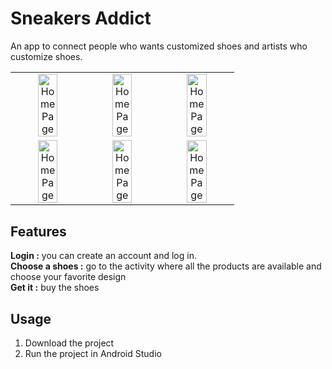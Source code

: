 # Sneakers Addict
An app to connect people who wants customized shoes and artists who customize shoes. 

<table>
  <tr>
    <td align="center">     
      <img alt="HomePage" src="https://user-images.githubusercontent.com/70654891/118880774-8b15f300-b8f2-11eb-92fb-8e22fea8f1c8.png" width="55%">
    </td>
    <td align="center">
      <img alt="HomePage" src="https://user-images.githubusercontent.com/70654891/118880833-9f59f000-b8f2-11eb-829c-25e47459b5da.png" width="55%">     
    </td>
    <td align="center">
      <img alt="HomePage" src="https://user-images.githubusercontent.com/70654891/118881392-5191b780-b8f3-11eb-90fa-1e2b851c010a.png" width="55%">     
    </td>
  <tr>
  
  <tr>
    <td align="center"> 
       <img alt="HomePage" src="https://user-images.githubusercontent.com/70654891/118881472-69693b80-b8f3-11eb-94d8-5fb6a954997e.png" width="55%">
    </td>
    <td align="center">
      <img alt="HomePage" src="https://user-images.githubusercontent.com/70654891/118881528-7b4ade80-b8f3-11eb-8ce8-c227fd1f531f.png" width="55%">
    </td>
    <td align="center">
      <img alt="HomePage" src="https://user-images.githubusercontent.com/70654891/118881590-8dc51800-b8f3-11eb-9e49-5d0b4dfc46ad.png" width="55%">
    </td>
  <tr>
</table>

## Features
__Login :__ you can create an account and log in. <br>
__Choose a shoes :__ go to the activity where all the products are available and choose your favorite design <br>
__Get it :__ buy the shoes

## Usage

1. Download the project
2. Run the project in Android Studio
